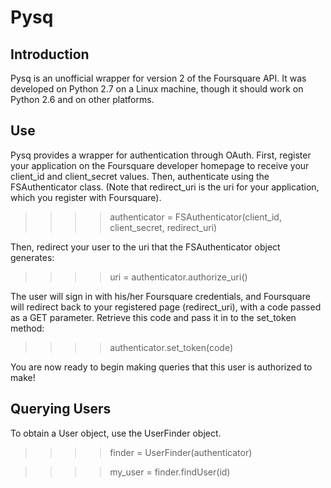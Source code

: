 Pysq
=========

Introduction
-------------

Pysq is an unofficial wrapper for version 2 of the Foursquare API. It was developed on Python 2.7 on a Linux machine, though it should work on Python 2.6 and on other platforms.



Use
-----------

Pysq provides a wrapper for authentication through OAuth. First, register your application on the Foursquare developer homepage to receive your client_id and client_secret values. Then, authenticate using the FSAuthenticator class. (Note that redirect_uri is the uri for your application, which you register with Foursquare).

>  >>>authenticator = FSAuthenticator(client_id, client_secret, redirect_uri)



Then, redirect your user to the uri that the FSAuthenticator object generates:

> >>>uri = authenticator.authorize_uri()

The user will sign in with his/her Foursquare credentials, and Foursquare will redirect back to your registered page (redirect_uri), with a code passed as a GET parameter. Retrieve this code and pass it in to the set_token method:

> >>>authenticator.set_token(code)

You are now ready to begin making queries that this user is authorized to make!


Querying Users
--------------

To obtain a User object, use the UserFinder object.

> >>>finder = UserFinder(authenticator)

> >>>my_user = finder.findUser(id)


